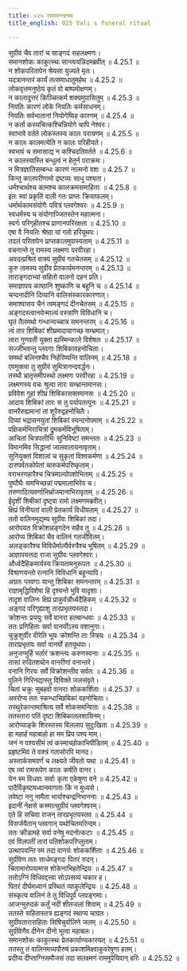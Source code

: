 ```yaml
---
title: ०२५ रामसान्त्वनम्
title_english: 025 Vali s funeral ritual

---
```



  
सुग्रीवं चैव तारां च साङ्गदं सहलक्ष्मणः।  
समानशोकः काकुत्स्थः सान्त्वयन्निदमब्रवीत् ॥ 4.25.1 ॥   
न शोकपरितापेन श्रेयसा युज्यते मृतः।  
यदत्रानन्तरं कार्यं तत्समाधातुमर्हथ ॥ 4.25.2 ॥   
लोकवृत्तमनुष्ठेयं कृतं वो बाष्पमोक्षणम्।  
न कालादुत्तरं किञ्चित्कर्म शक्यमुपासितुम् ॥ 4.25.3 ॥   
नियतिः कारणं लोके नियतिः कर्मसाधनम्।  
नियतिः सर्वभातानां नियोगेष्विह कारणम् ॥ 4.25.4 ॥   
न कर्ता कस्यचित्कश्चिन्नियोगे चापि नेश्वरः।  
स्वाभावे वर्तते लोकस्तस्य कालः परायणम् ॥ 4.25.5 ॥   
न कालः कालमत्येति न कालः परिहीयते।  
स्वभावं च समासाद्य न कश्चिदतिवर्तते ॥ 4.25.6 ॥   
न कालस्यास्ति बन्धुत्वं न हेतुर्न पराक्रमः।  
न मित्रज्ञातिसम्बन्धः कारणं नात्मनो वशः ॥ 4.25.7 ॥   
किन्तु कालपरीणामो द्रष्टव्यः साधु पश्यता।  
धर्मश्चार्थश्च कामश्च कालक्रमसमाहिताः ॥ 4.25.8 ॥   
इतः स्वां प्रकृतिं वाली गतः प्राप्तः क्रियाफलम्।  
धर्मार्थकामसंयोगैः पवित्रं प्लवगेश्वरः ॥ 4.25.9 ॥   
स्वधर्मस्य च संयोगाज्जितस्तेन महात्मना।  
स्वर्गः परिगृहीतश्च प्राणानपरिरक्षता ॥ 4.25.10 ॥   
एषा वै नियतिः श्रेष्ठा यां गतो हरियूथपः।  
तदलं परितापेन प्राप्तकालमुपास्यताम् ॥ 4.25.11 ॥   
वचनान्ते तु रामस्य लक्ष्मणः परवीरहा।  
अवदत्प्रश्रितं वाक्यं सुग्रीवं गतचेतसम् ॥ 4.25.12 ॥   
कुरु त्वमस्य सुग्रीव प्रेतकार्यमनन्तरम् ॥ 4.25.13 ॥   
ताराङ्गदाभ्यां सहितो वालनो दहनं प्रति।  
समाज्ञापय काष्ठानि शुष्काणि च बहूनि च ॥ 4.25.14 ॥   
चन्दनादीनि दिव्यानि वालिसंस्कारकारणात्।  
समाश्वासय चैनं त्वमङ्गदं दीनचेतसम् ॥ 4.25.15 ॥   
अङ्गदस्त्वानयेन्माल्यं वस्त्राणि विविधानि च।  
घृतं तैलमथो गन्धान्यच्चात्र समनन्तरम् ॥ 4.25.16 ॥   
त्वं तार शिबिकां शीघ्रमादायागच्छ सम्भ्रमात्।  
त्वरा गुणवती युक्ता ह्यस्मिन्काले विशेषतः ॥ 4.25.17 ॥   
सज्जीभवन्तु प्लवगाः शिबिकावहनोचिताः।  
समर्था बलिनश्चैव निर्हरिष्यन्ति वालिनम् ॥ 4.25.18 ॥   
एवमुक्त्वा तु सुग्रीवं सुमित्रानन्दवर्द्धनः।  
तस्थौ भ्रातृसमीपस्थो लक्ष्मणः परवीरहा ॥ 4.25.19 ॥   
लक्ष्मणस्य वचः श्रुत्वा तारः सम्भ्रान्तमानसः।  
प्रविवेश गुहां शीघ्रं शिबिकासक्तमानसः ॥ 4.25.20 ॥   
आदाय शिबिकां तारः स तु पर्यापतत्पुनः ॥ 4.25.21 ॥   
वानरैरुह्यमानां तां शूरैरुद्वहनोचितैः।  
दिव्यां भद्रासनयुतां शिबिकां स्यन्दनोपमाम् ॥ 4.25.22 ॥   
पक्षिकर्मभिराचित्रां द्रुमकर्मविभूषिताम्।  
आचितां चित्रपत्तीभिः सुनिविष्टां समन्ततः ॥ 4.25.23 ॥   
विमानमिव सिद्धानां जालवातायनावृताम्।  
सुनियुक्तां विशालां च सुकृतां विश्वकर्मणा ॥ 4.25.24 ॥   
दारुपर्वतकोपेतां चारुकर्मपरिष्कृताम्।  
वराभरणहारैश्च चित्रमाल्योपशोभिताम् ॥ 4.25.25 ॥   
पुष्पौघैः समभिच्छन्नां पद्ममालाभिरेव च।  
तरुणादित्यवर्णाभिर्भ्राजमानाभिरावृताम् ॥ 4.25.26 ॥   
ईदृशीं शिबीकां दृष्ट्वा रामो लक्ष्मणमब्रवीत्।  
क्षिप्रं विनीयतां वाली प्रेतकार्यं विधीयताम् ॥ 4.25.27 ॥   
ततो वालिनमुद्यम्य सुग्रीवः शिबिकां तदा।  
आरोपयत विक्रोशन्नङ्गदेन सहैव तु ॥ 4.25.28 ॥   
आरोप्य शिबिकां चैव वालिनं गतजीवितम्।  
अलङ्कारैश्च विविधैर्माल्यैर्वस्त्रैश्च भूषितम् ॥ 4.25.29 ॥   
आज्ञापयत्तदा राजा सुग्रीवः प्लवगेश्वरः।  
और्ध्वदैहिकमार्यस्य क्रियतामनुरूपतः ॥ 4.25.30 ॥   
विश्राणयन्तो रत्नानि विविधानि बहून्यापि।  
अग्रतः प्लवगाः यान्तु शिबिका समनन्तरम् ॥ 4.25.31 ॥   
राज्ञामृद्धिविशेषा हि दृश्यन्ते भुवि यादृशाः।  
तादृशं वालिनः क्षिप्रं प्राकुर्वन्नौर्ध्वदैहिकम् ॥ 4.25.32 ॥   
अङ्गदं परिगृह्याशु तारप्रभृतयस्तदा।  
क्रोशन्तः प्रययुः सर्वे वानरा हतबान्धवाः ॥ 4.25.33 ॥   
ततः प्रणिहिताः सर्वा वानर्योऽस्य वशानुगाः।  
चुक्रुशुर्वीर वीरेति भूयः क्रोशन्ति ताः स्त्रियः ॥ 4.25.34 ॥   
ताराप्रभृतयः सर्वा वानर्यो हतयूथपाः।  
अनुजग्मुर्हि भर्तारं क्रशन्त्यः करुणस्वनाः ॥ 4.25.35 ॥   
तासां रुदितशब्देन वानरीणां वनान्तरे।  
वनानि गिरयः सर्वे विक्रोशन्तीव सर्वतः ॥ 4.25.36 ॥   
पुलिने गिरिनद्यास्तु विविक्ते जलसंवृते।  
चितां चक्रुः सुबहवो वानराः शोककर्शिताः ॥ 4.25.37 ॥   
अवरोप्य ततः स्कन्धाच्छिबिकां वहनोचिताः।  
तस्थुरेकान्तमाश्रित्य सर्वे शोकसमन्विताः ॥ 4.25.38 ॥   
ततस्तारा पतिं दृष्टा शिबिकातलशायिनम्।  
आरोप्याङ्के शिरस्तस्य विललाप सुदुःखिता ॥ 4.25.39 ॥   
हा महार्ह महाबाहो हा मम प्रिय पश्य माम्।  
जनं न पश्यसीमं त्वं कस्माच्छोकाभिपीडितम् ॥ 4.25.40 ॥   
प्रहृष्टमिव ते वक्त्रं गतासोरपि मानद।  
अस्तार्कसमवर्णं च लक्ष्यते जीवतो यथा ॥ 4.25.41 ॥   
एष त्वां रामरूपेण कालः कर्षति वानर।  
येन स्म विधवाः सर्वाः कृता एकेषुणा वने ॥ 4.25.42 ॥   
पादैर्विकृष्टमध्वानमागताः किं न बुध्यसे।  
तवेष्टा ननु नामैता भार्याश्चन्द्रनिभाननाः ॥ 4.25.43 ॥   
इदानीं नेक्षसे कस्मात्सुग्रीवं प्लवगेश्वरम्।  
एते हि सचिवा राजन् तारप्रभृतयस्तव ॥ 4.25.44 ॥   
विसर्जयैतान् प्लवगान् यथोचितमरिन्दम।  
ततः क्रीडामहे सर्वा वनेषु मदनोत्कटाः ॥ 4.25.45 ॥   
एवं विलपतीं तारां पतिशोकपरिप्लुताम्।  
उत्थापयन्ति स्म तदा वानर्यः शोककर्शिताः ॥ 4.25.46 ॥   
सुग्रीवेण ततः सार्धमङ्गदः पितरं रुदन्।  
चितामारोपयामास शोकेनाभिहतेन्द्रियः ॥ 4.25.47 ॥   
ततोऽग्निं विधिवद्दत्त्वा सोऽपसव्यं चकार ह।  
पितरं दीर्घमध्वानं प्रस्थितं व्याकुलेन्द्रियः ॥ 4.25.48 ॥   
संस्कृत्य वालिनं ते तु विधिपूर्वं प्लवङ्गमाः।  
आजग्मुरुदकं कर्तुं नदीं शीतजलां शिवाम् ॥ 4.25.49 ॥   
ततस्ते सहितास्तत्र ह्यङ्गदं स्थाप्य चाग्रतः।  
सुग्रीवतारासहिताः सिषिचुर्वालिने जलम् ॥ 4.25.50 ॥   
सुग्रीवेणैव दीनेन दीनो भूत्वा महाबलः।  
समानशोकः काकुत्स्थः प्रेतकार्याण्यकारयत् ॥ 4.25.51 ॥   
ततस्तु तं वालिनमग्र्यपौरुषं प्रकाशमिक्ष्वाकुवरेषुणा हतम्।  
प्रदीप्य दीप्ताग्निसमौजसं तदा सलक्ष्मणं राममुपेयिवान् हरिः ॥ 4.25.52 ॥   